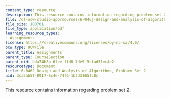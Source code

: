 ```yaml
---
content_type: resource
description: This resource contains information regarding problem set 2.
file: /ol-ocw-studio-app/courses/6-046j-design-and-analysis-of-algorithms-spring-2012/3ca5ab5f89176c4e74f61b2d3165fc8c_MIT6_046JS12_ps2.pdf
file_size: 100701
file_type: application/pdf
learning_resource_types:
- Assignments
license: https://creativecommons.org/licenses/by-nc-sa/4.0/
ocw_type: OCWFile
parent_title: Assignments
parent_type: CourseSection
parent_uid: bda74b8b-6fee-ffd8-7de9-5efad51ec4e2
resourcetype: Document
title: 6.046J Design and Analysis of Algorithms, Problem Set 2
uid: 3ca5ab5f-8917-6c4e-74f6-1b2d3165fc8c
---
```

This resource contains information regarding problem set 2.